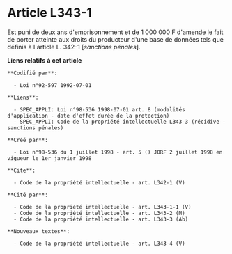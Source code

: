 # Article L343-1

Est puni de deux ans d'emprisonnement et de 1 000 000 F d'amende le fait de porter atteinte aux droits du producteur d'une
base de données tels que définis à l'article L. 342-1 [*sanctions pénales*].

**Liens relatifs à cet article**

	**Codifié par**:

	  - Loi n°92-597 1992-07-01

	**Liens**:

	  - SPEC_APPLI: Loi n°98-536 1998-07-01 art. 8 (modalités d'application - date d'effet durée de la protection)
	  - SPEC_APPLI: Code de la propriété intellectuelle L343-3 (récidive - sanctions pénales)

	**Créé par**:

	  - Loi n°98-536 du 1 juillet 1998 - art. 5 () JORF 2 juillet 1998 en vigueur le 1er janvier 1998

	**Cite**:

	  - Code de la propriété intellectuelle - art. L342-1 (V)

	**Cité par**:

	  - Code de la propriété intellectuelle - art. L343-1-1 (V)
	  - Code de la propriété intellectuelle - art. L343-2 (M)
	  - Code de la propriété intellectuelle - art. L343-3 (Ab)

	**Nouveaux textes**:

	  - Code de la propriété intellectuelle - art. L343-4 (V)
